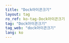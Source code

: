```yaml
---
title: "Dock아이콘크기"
layout: tag
ro_ref: ko-tag-Dock아이콘크기
tag: "Dock아이콘크기"
tag_web: "dock아이콘크기"
lang: ko
---
```

